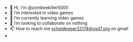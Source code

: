 - 👋 Hi, I’m @zombeekiller5000
- 👀 I’m interested in video games
- 🌱 I’m currently learning video games
- 💞️ I’m looking to collaborate on nothing
- 📫 How to reach me scheidegger32174@ysd7.org on gmail
- 

<!---
zombeekiller5000/zombeekiller5000 is a ✨ special ✨ repository because its `README.md` (this file) appears on your GitHub profile.
You can click the Preview link to take a look at your changes.
--->

